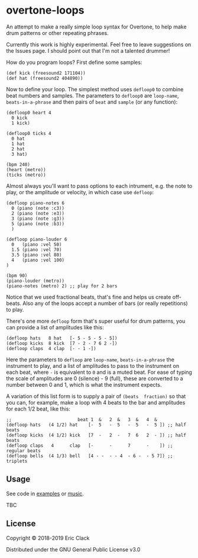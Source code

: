 # overtone-loops

An attempt to make a really simple loop syntax for Overtone, to help make drum patterns or other repeating phrases.

Currently this work is highly experimental. Feel free to leave suggestions on the Issues page. I should point out that I'm not a talented drummer!

How do you program loops? First define some samples:

```
(def kick (freesound2 171104))
(def hat (freesound2 404890))
```

Now to define your loop. The simplest method uses `defloop0` to combine beat numbers and samples. The parameters to `defloop0` are `loop-name`, `beats-in-a-phrase` and then pairs of `beat` and `sample` (or any function):

```
(defloop0 heart 4
  0 kick
  1 kick)

(defloop0 ticks 4
  0 hat
  1 hat
  2 hat
  3 hat)

(bpm 240)
(heart (metro))
(ticks (metro))
```

Almost always you'll want to pass options to each intrument, e.g. the note to play, or the amplitude or velocity, in which case use `defloop`:

```
(defloop piano-notes 6
  0 (piano (note :c3))
  2 (piano (note :e3))
  3 (piano (note :g3))
  5 (piano (note :b3))
  )

(defloop piano-louder 6
  0   (piano :vel 50)
  1.5 (piano :vel 70)
  3.5 (piano :vel 80)
  4   (piano :vel 100)
)

(bpm 90)
(piano-louder (metro))
(piano-notes (metro) 2) ;; play for 2 bars
```

Notice that we used fractional beats, that's fine and helps us create off-beats. Also any of the loops accept a number of bars (or really repetitions) to play.

There's one more `defloop` form that's super useful for drum patterns, you can provide a list of amplitudes like this:

```
(defloop hats   8 hat   [- 5 - 5 - 5 - 5])
(defloop kicks  8 kick  [7 - 2 - 7 6 2 -])
(defloop claps  4 clap  [- - 1 -])
```

Here the parameters to `defloop` are `loop-name`, `beats-in-a-phrase` the instrument to play, and a list of amplitudes to pass to the instrument on each beat, where `-` is equivalent to `0` and is a muted beat. For ease of typing the scale of amplitudes are 0 (silence) - 9 (full), these are converted to a number between 0 and 1, which is what the instrument expects. 

A variation of this list form is to supply a pair of `(beats  fraction)` so that you can, for example, make a loop with 4 beats to the bar and amplitudes for each 1/2 beat, like this:

```
;;                         beat 1  &   2  &   3  &   4  &
(defloop hats   (4 1/2) hat    [-  5   -  5   -  5   -  5 ]) ;; half beats
(defloop kicks  (4 1/2) kick   [7  -   2  -   7  6   2  - ]) ;; half beats
(defloop claps   4      clap   [-      -      7      -    ]) ;; regular beats
(defloop bells  (4 1/3) bell   [4 - -  - - 4  - 6 -  - 5 7]) ;; triplets
```

## Usage

See code in [examples](src/overtone_loops/examples) or [music](src/overtone_loops/music).

TBC


## License

Copyright © 2018-2019 Eric Clack

Distributed under the GNU General Public License v3.0
